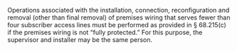 Operations associated with the installation, connection, reconfiguration and removal (other than final removal) of premises wiring that serves fewer than four subscriber access lines must be performed as provided in § 68.215(c) if the premises wiring is not “fully protected.” For this purpose, the supervisor and installer may be the same person.

